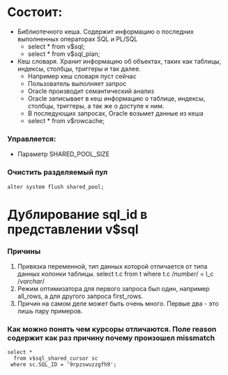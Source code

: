 # Состоит:
  - Библиотечного кеша. Содержит информацию о последних выполненных операторах SQL и PL/SQL
    - select * from v$sql;
    - select * from v$sql_plan;
  - Кеш словаря. Хранит информацию об объектах, таких как таблицы, индексы, столбцы, триггеры и так далее.
    - Например кеш словаря пуст сейчас
    - Пользователь выполняет запрос
    - Oracle производит семантический анализ
    - Oracle записывает в кеш информацию о таблице, индексы, столбцы, триггеры, а так же о доступе к ним.
    - В последующих запросах, Oracle возьмет данные из кеша
	- select * from v$rowcache;

### Управляется: 
  - Параметр SHARED_POOL_SIZE

### Очистить разделяемый пул
````
alter system flush shared_pool;
````

# Дублирование sql_id в представлении v$sql 

### Причины
  1. Привязка переменной, тип данных которой отличается от типа данных колонки таблицы. select t.c from t where t.c /*number*/ = l_c /*varchar*/
  2. Режим оптимизатора для первого запроса был один, например all_rows, а для другого запроса first_rows.
  3. Причин на самом деле может быть очень много. Первые два - это лишь пару примеров. 


### Как можно понять чем курсоры отличаются. Поле reason содержит как раз причину почему произошел missmatch
````
select *
  from v$sql_shared_cursor sc
 where sc.SQL_ID = '9rpzswuzzgfh9';
````